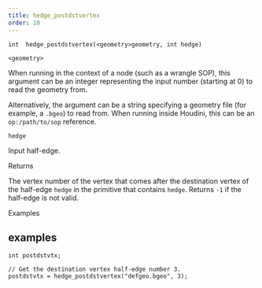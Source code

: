 ```yaml
---
title: hedge_postdstvertex
order: 10
---
```

`int  hedge_postdstvertex(<geometry>geometry, int hedge)`

`<geometry>`

When running in the context of a node (such as a wrangle SOP), this argument can be an integer representing the input number (starting at 0) to read the geometry from.

Alternatively, the argument can be a string specifying a geometry file (for example, a `.bgeo`) to read from. When running inside Houdini, this can be an `op:/path/to/sop` reference.

`hedge`

Input half-edge.

Returns

The vertex number of the vertex that comes after the destination vertex of the half-edge `hedge` in the primitive that contains `hedge`.
Returns `-1` if the half-edge is not valid.

Examples

## examples

```vex
int postdstvtx;

// Get the destination vertex half-edge number 3.
postdstvtx = hedge_postdstvertex("defgeo.bgeo", 3);

```
